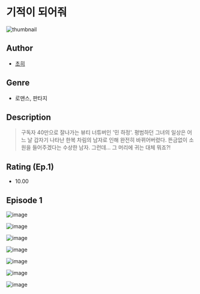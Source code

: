 # 기적이 되어줘
![thumbnail](https://image-comic.pstatic.net/user_contents_data/challenge_comic/2023/05/23/301251/upload_3978139929747284786_480x623.jpeg)

## Author
- [초히](https://comic.naver.com/artistTitle?id=301251)

## Genre
- 로맨스, 판타지

## Description
> 구독자 40만으로 잘나가는 뷰티 너튜버인 '민 하정'. 평범하던 그녀의 일상은 어느 날 갑자기 나타난 한복 차림의 남자로 인해 완전히 바뀌어버렸다. 뜬금없이 소원을 들어주겠다는 수상한 남자. 그런데... 그 머리에 귀는 대체 뭐죠?!


## Rating (Ep.1)
- 10.00

## Episode 1
![image](https://image-comic.pstatic.net/user_contents_data/challenge_comic/2023/05/23/301251/upload_7365695882235438437.jpeg)

![image](https://image-comic.pstatic.net/user_contents_data/challenge_comic/2023/05/23/301251/upload_3689909579348783458.jpeg)

![image](https://image-comic.pstatic.net/user_contents_data/challenge_comic/2023/05/23/301251/upload_7364569987398591801.jpeg)

![image](https://image-comic.pstatic.net/user_contents_data/challenge_comic/2023/05/23/301251/upload_7291999805351487078.jpeg)

![image](https://image-comic.pstatic.net/user_contents_data/challenge_comic/2023/05/23/301251/upload_7090130789066682932.jpeg)

![image](https://image-comic.pstatic.net/user_contents_data/challenge_comic/2023/05/23/301251/upload_7234245989957317733.jpeg)

![image](https://image-comic.pstatic.net/user_contents_data/challenge_comic/2023/05/23/301251/upload_3762022153243408226.jpeg)

